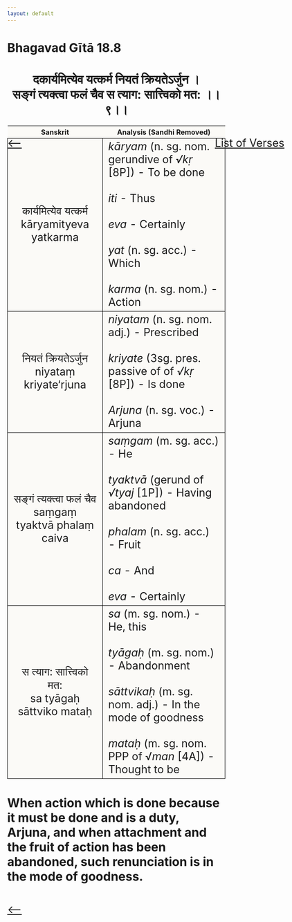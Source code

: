 ```yaml
---
layout: default
---
```

<!---
Text can be **bold**, _italic_, or ~~strikethrough~~.

[Link to another page](./another-page.html)

There should be whitespace between paragraphs.

There should be whitespace between paragraphs. We recommend including a README, or a file with information about your project.
--->

# Bhagavad Gītā 18.8

<style>
table {
  border-collapse: collapse;
  border-style: hidden;
}
th {
  background: #FBFAF7;
}
td {
  font-size: 25px;
  background: #FBFAF7;
  border: 1px solid black;
}
div.move {
  font-size: 25px;
}
</style>

<h1 style="text-align:center">
दकार्यमित्येव यत्कर्म नियतं क्रियतेऽर्जुन । <br>
सङ्गं त्यक्त्वा फलं चैव स त्याग: सात्त्विको मत: ।।९।।
</h1>
<div class="move" style="position:relative;min-width:960px">
 <p style="position: absolute;left:480px;top:0"><a href="./ch18.html">List of Verses</a></p>
</div>
<div class="move" style="position:relative;min-width:960px">
 <p style="position: absolute;left:0;top:0"><a href="./v18-8.html">⟵</a></p>
</div>
<div class="move" style="position:relative;min-width:960px">
 <p style="position: absolute;right:0;top:0"><a href="./v18-10.html">⟶</a></p>
</div>

| Sanskrit | Analysis (Sandhi Removed) |
|:-:|-|
|  कार्यमित्येव यत्कर्म<br>kāryamityeva yatkarma | <em>kāryam</em> (n. sg. nom. gerundive of <em>√kṛ</em> [8P]) - To be done<br><br><em>iti</em> - Thus<br><br><em>eva</em> - Certainly<br><br><em>yat</em> (n. sg. acc.) - Which<br><br><em>karma</em> (n. sg. nom.) - Action |
|  नियतं क्रियतेऽर्जुन<br>niyataṃ kriyate‘rjuna | <em>niyatam</em> (n. sg. nom. adj.) - Prescribed<br><br><em>kriyate</em> (3sg. pres. passive of of <em>√kṛ</em> [8P]) - Is done <br><br><em>Arjuna</em> (n. sg. voc.) - Arjuna |
|   सङ्गं त्यक्त्वा फलं चैव<br>saṃgaṃ tyaktvā phalaṃ caiva  | <em>saṃgam</em> (m. sg. acc.) - He<br><br><em>tyaktvā</em> (gerund of <em>√tyaj</em> [1P]) - Having abandoned<br><br><em>phalam</em> (n. sg. acc.) - Fruit<br><br><em>ca</em> - And<br><br><em>eva</em> - Certainly |
| स त्याग: सात्त्विको मत:<br>sa tyāgaḥ sāttviko mataḥ | <em>sa</em> (m. sg. nom.) - He, this<br><br><em>tyāgaḥ</em> (m. sg. nom.) - Abandonment<br><br><em>sāttvikaḥ</em> (m. sg. nom. adj.) - In the mode of goodness<br><br><em>mataḥ</em> (m. sg. nom. PPP of √<em>man</em> [4A]) - Thought to be |

<h1>
When action which is done because it must be done and is a duty, Arjuna, and
when attachment and the fruit of action has been abandoned, such renunciation
is in the mode of goodness. 
</h1>
<div class="move" style="position:relative;min-width:960px">
 <p style="position: absolute;left:0;top:0"><a href="./v18-7.html">⟵</a></p>
</div>
<div class="move" style="position:relative;min-width:960px">
 <p style="position: absolute;right:0;top:0"><a href="./v18-9.html">⟶</a></p>
</div>
